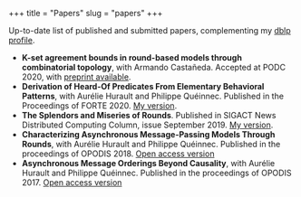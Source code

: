 +++
title = "Papers"
slug = "papers"
+++

Up-to-date list of published and submitted papers, complementing
my [dblp profile](https://dblp.uni-trier.de/pers/s/Shimi:Adam.html).


* **K-set agreement bounds in round-based models through combinatorial topology**, with
Armando Castañeda. Accepted at PODC 2020, with [preprint available](https://arxiv.org/pdf/2003.02869.pdf).
* **Derivation of Heard-Of Predicates From Elementary Behavioral Patterns**, with
Aurélie Hurault and Philippe Quéinnec. Published in the Proceedings of FORTE 2020.
[My version](pdfs/forte.pdf).
* **The Splendors and Miseries of Rounds**. Published in SIGACT News Distributed Computing
Column, issue September 2019. [My version](pdfs/sigact.pdf).
* **Characterizing Asynchronous Message-Passing Models Through Rounds**, with
Aurélie Hurault and Philippe Quéinnec. Published in the proceedings of OPODIS 2018.
[Open access version](https://drops.dagstuhl.de/opus/volltexte/2018/10078/pdf/LIPIcs-OPODIS-2018-18.pdf)
* **Asynchronous Message Orderings Beyond Causality**, with
Aurélie Hurault and Philippe Quéinnec. Published in the proceedings of OPODIS 2017.
[Open access version](https://drops.dagstuhl.de/opus/volltexte/2018/8638/pdf/LIPIcs-OPODIS-2017-29.pdf)
